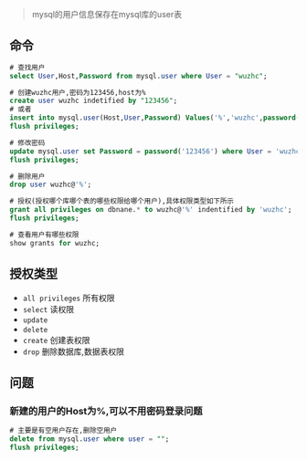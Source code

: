 > mysql的用户信息保存在mysql库的user表

## 命令
```sql
# 查找用户
select User,Host,Password from mysql.user where User = "wuzhc";

# 创建wuzhc用户,密码为123456,host为%
create user wuzhc indetified by "123456";
# 或者
insert into mysql.user(Host,User,Password) Values('%','wuzhc',password('123456'));
flush privileges;

# 修改密码
update mysql.user set Password = password('123456') where User = 'wuzhc' and Host = '%';
flush privileges;

# 删除用户
drop user wuzhc@'%';

# 授权(授权哪个库哪个表的哪些权限给哪个用户),具体权限类型如下所示
grant all privileges on dbnane.* to wuzhc@'%' indentified by 'wuzhc';
flush privileges;

# 查看用户有哪些权限
show grants for wuzhc;
```

## 授权类型
- `all privileges` 所有权限
- `select` 读权限
- `update`
- `delete`
- `create` 创建表权限
- `drop` 删除数据库,数据表权限



## 问题
### 新建的用户的Host为%,可以不用密码登录问题
```sql
# 主要是有空用户存在,删除空用户
delete from mysql.user where user = "";
flush privileges;
```